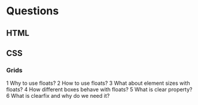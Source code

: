 # Questions
## HTML
## CSS
### Grids
1 Why to use floats?
2 How to use floats?
3 What about element sizes with floats?
4 How different boxes behave with floats?
5 What is clear property?
6 What is clearfix and why do we need it?
